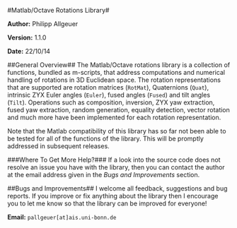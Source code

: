 #Matlab/Octave Rotations Library#

**Author:** Philipp Allgeuer

**Version:** 1.1.0

**Date:** 22/10/14

##General Overview##
The Matlab/Octave rotations library is a collection of functions, bundled as m-scripts, that address computations and numerical handling of rotations in 3D Euclidean space. The rotation representations that are supported are rotation matrices (`RotMat`), Quaternions (`Quat`), intrinsic ZYX Euler angles (`Euler`), fused angles (`Fused`) and tilt angles (`Tilt`). Operations such as composition, inversion, ZYX yaw extraction, fused yaw extraction, random generation, equality detection, vector rotation and much more have been implemented for each rotation representation.

Note that the Matlab compatibility of this library has so far not been able to be tested for all of the functions of the library. This will be promptly addressed in subsequent releases.

###Where To Get More Help?###
If a look into the source code does not resolve an issue you have with the library, then you can contact the author at the email address given in the *Bugs and Improvements* section.

##Bugs and Improvements##
I welcome all feedback, suggestions and bug reports. If you improve or fix anything about the library then I encourage you to let me know so that the library can be improved for everyone!

**Email:** `pallgeuer[at]ais.uni-bonn.de`
